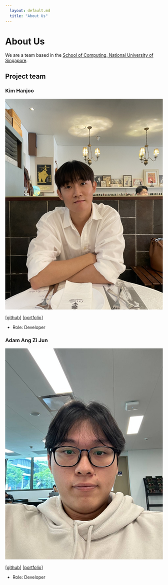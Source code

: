 ```yaml
---
  layout: default.md
  title: "About Us"
---
```


# About Us

We are a team based in the [School of Computing, National University of Singapore](http://www.comp.nus.edu.sg).

## Project team

### Kim Hanjoo

<img src="images/hjoneweek.png">

[[github](https://github.com/hjoneweek)]
[[portfolio](team/hjoneweek.md)]

* Role: Developer

### Adam Ang Zi Jun

<img src="images/adammangzijun.png">

[[github](https://github.com/adammangzijun)]
[[portfolio](team/adammangzijun.md)]

* Role: Developer